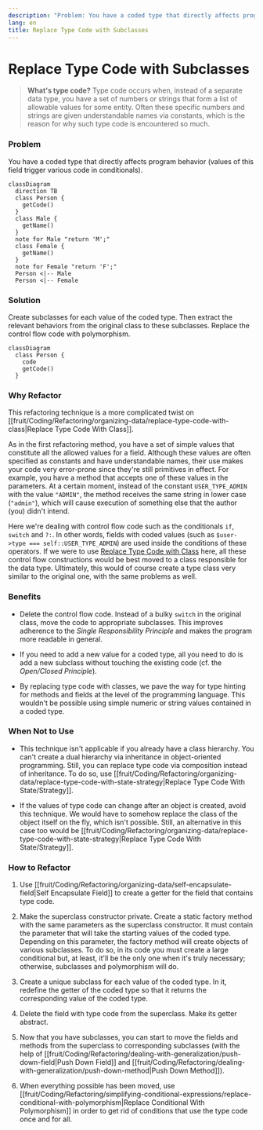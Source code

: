 ```yaml
---
description: "Problem: You have a coded type that directly affects program behavior (values of this field trigger various code in conditionals). Solution: Create subclasses for each value of the coded type. Then extract the relevant behaviors from the original class to these subclasses. Replace the control flow code with polymorphism."
lang: en
title: Replace Type Code with Subclasses
---
```

# Replace Type Code with Subclasses

> **What's type code?** Type code occurs when, instead of a separate data type, you have a set of numbers or strings that form a list of allowable values for some entity. Often these specific numbers and strings are given understandable names via constants, which is the reason for why such type code is encountered so much.

### Problem

You have a coded type that directly affects program behavior (values of this field trigger various code in conditionals).

```mermaid
classDiagram
  direction TB
  class Person {
    getCode()
  }
  class Male {
    getName()
  }
  note for Male "return 'M';"
  class Female {
    getName()
  }
  note for Female "return 'F';"
  Person <|-- Male
  Person <|-- Female
```

### Solution

Create subclasses for each value of the coded type. Then extract the relevant behaviors from the original class to these subclasses. Replace the control flow code with polymorphism.

```mermaid
classDiagram
  class Person {
    code
    getCode()
  }
```

### Why Refactor

This refactoring technique is a more complicated twist on  [[fruit/Coding/Refactoring/organizing-data/replace-type-code-with-class|Replace Type Code With Class]].

As in the first refactoring method, you have a set of simple values that constitute all the allowed values for a field. Although these values are often specified as constants and have understandable names, their use makes your code very error-prone since they're still primitives in effect. For example, you have a method that accepts one of these values in the parameters. At a certain moment, instead of the constant
`USER_TYPE_ADMIN` with the value `"ADMIN"`, the method receives the same string in lower case (`"admin"`), which will cause execution of something else that the author (you) didn't intend.

Here we're dealing with control flow code such as the conditionals `if`, `switch` and `?:`. In other words, fields with coded values (such as `$user->type === self::USER_TYPE_ADMIN`) are used inside the conditions of these operators. If we were to use [Replace Type Code with Class](/replace-type-code-with-class) here, all these control flow
constructions would be best moved to a class responsible for the data type. Ultimately, this would of course create a type class very similar to the original one, with the same problems as well.

### Benefits

-   Delete the control flow code. Instead of a bulky `switch` in the original class, move the code to appropriate subclasses. This improves adherence to the *Single Responsibility Principle* and makes the program more readable in general.

-   If you need to add a new value for a coded type, all you need to do is add a new subclass without touching the existing code (cf. the *Open/Closed Principle*).

-   By replacing type code with classes, we pave the way for type hinting for methods and fields at the level of the programming language. This wouldn't be possible using simple numeric or string values contained in a coded type.

### When Not to Use

-   This technique isn't applicable if you already have a class
    hierarchy. You can't create a dual hierarchy via inheritance in
    object-oriented programming. Still, you can replace type code via composition instead of inheritance. To do so, use [[fruit/Coding/Refactoring/organizing-data/replace-type-code-with-state-strategy|Replace Type Code With State/Strategy]]. 

-   If the values of type code can change after an object is created, avoid this technique. We would have to somehow replace the class of the object itself on the fly, which isn't possible. Still, an alternative in this case too would be [[fruit/Coding/Refactoring/organizing-data/replace-type-code-with-state-strategy|Replace Type Code With State/Strategy]]. 

### How to Refactor

1.  Use [[fruit/Coding/Refactoring/organizing-data/self-encapsulate-field|Self Encapsulate Field]] to create a getter for the field that contains type code.

2.  Make the superclass constructor private. Create a static factory method with the same parameters as the superclass constructor. It must contain the parameter that will take the starting values of the coded type. Depending on this parameter, the factory method will create objects of various subclasses. To do so, in its code you must create a large conditional but, at least, it'll be the only one when it's truly necessary; otherwise, subclasses and polymorphism will do.

3.  Create a unique subclass for each value of the coded type. In it, redefine the getter of the coded type so that it returns the corresponding value of the coded type.

4.  Delete the field with type code from the superclass. Make its getter abstract.

5.  Now that you have subclasses, you can start to move the fields and methods from the superclass to corresponding subclasses (with the help of [[fruit/Coding/Refactoring/dealing-with-generalization/push-down-field|Push Down Field]] and [[fruit/Coding/Refactoring/dealing-with-generalization/push-down-method|Push Down Method]]).

6.  When everything possible has been moved, use [[fruit/Coding/Refactoring/simplifying-conditional-expressions/replace-conditional-with-polymorphism|Replace Conditional With Polymorphism]] in order to get rid of conditions that use the type code once and for all.

